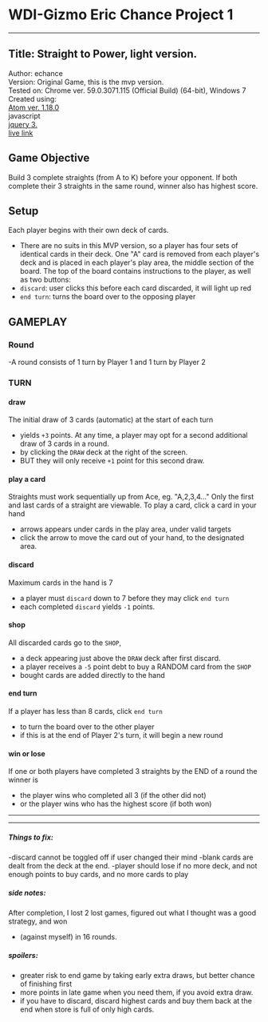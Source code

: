 # WDI-Gizmo Eric Chance Project 1
---
Title: Straight to Power, light version.
---
Author: echance <br>
Version: Original Game, this is the mvp version. <br>
Tested on: Chrome ver. 59.0.3071.115 (Official Build) (64-bit), Windows 7 <br>
Created using: <br>
[Atom ver. 1.18.0](https://atom.io/) <br>
javascript <br>
[jquery 3.](https://code.jquery.com/) <br>
[live link](https://makingentropy.github.io/Project_1/)

## Game Objective
Build 3 complete straights (from A to K) before your opponent.
If both complete their 3 straights in the same round, winner also has highest score.

## Setup
Each player begins with their own deck of cards.
- There are no suits in this MVP version, so a player has four sets of identical cards in their deck.
One "A" card is removed from each player's deck and is placed in each player's play area, the middle section of the board.
The top of the board contains instructions to the player, as well as two buttons:
- `discard`: user clicks this before each card discarded, it will light up red
- `end turn`: turns the board over to the opposing player

## GAMEPLAY
### Round
-A round consists of 1 turn by Player 1 and 1 turn by Player 2

### TURN
#### draw
The initial draw of 3 cards (automatic) at the start of each turn
- yields `+3` points.
At any time, a player may opt for a second additional draw of 3 cards in a round.
- by clicking the `DRAW` deck at the right of the screen.
- BUT they will only receive `+1` point for this second draw.
#### play a card
Straights must work sequentially up from Ace, eg. "A,2,3,4..."
Only the first and last cards of a straight are viewable.
To play a card, click a card in your hand
- arrows appears under cards in the play area, under valid targets
- click the arrow to move the card out of your hand, to the designated area.
#### discard
Maximum cards in the hand is 7
- a player must `discard` down to 7 before they may click `end turn`
- each completed `discard` yields `-1` points.
#### shop
All discarded cards go to the `SHOP`,
- a deck appearing just above the `DRAW` deck after first discard.
- a player receives a `-5` point debt to buy a RANDOM card from the `SHOP`
- bought cards are added directly to the hand
#### end turn
If a player has less than 8 cards, click `end turn`
- to turn the board over to the other player
- if this is at the end of Player 2's turn, it will begin a new round
#### win or lose
If one or both players have completed 3 straights by the END of a round the winner is
- the player wins who completed all 3 (if the other did not)
- or the player wins who has the highest score (if both won)

---
---

##### Things to fix:
-discard cannot be toggled off if user changed their mind
-blank cards are dealt from the deck at the end.
-player should lose if no more deck, and not enough points to buy cards, and no more cards to play

##### side notes:
After completion, I lost 2 lost games, figured out what I thought was a good strategy, and won
- (against myself) in 16 rounds.

##### spoilers:
- greater risk to end game by taking early extra draws, but better chance of finishing first
- more points in late game when you need them, if you avoid extra draw.
- if you have to discard, discard highest cards and buy them back at the end when store is full of only high cards.
